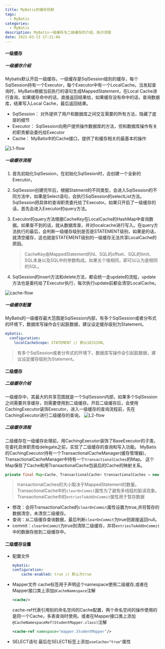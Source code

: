 ```yaml
---
title: MyBatis的缓存机制
tags:
  - MyBatis
categories:
  - MyBatis
description: MyBatis一级缓存与二级缓存的介绍，执行流程
date: 2021-03-13 17:21:04
---
```



#### 一级缓存

##### 一级缓存介绍
Mybatis默认开启一级缓存。一级缓存是SqlSession级别的缓存，每个SqlSession持有一个Executor，每个Executor中有一个LocalCache。当发起查询时，MyBatis根据当前执行的语句生成MappedStatement，在Local Cache进行查询，如果缓存命中的话，直接返回结果给，如果缓存没有命中的话，查询数据库，结果写入Local Cache，最后返回结果。
- SqlSession： 对外提供了用户和数据库之间交互需要的所有方法，隐藏了底层的细节
- Executor： SqlSession向用户提供操作数据库的方法，但和数据库操作有关的职责都会委托给Executor
- Cache： MyBatis中的Cache接口，提供了和缓存相关的最基本的操作
  
![L1-flow](L1-flow.png)

##### 一级缓存流程

1. 首先初始化SqlSession，在初始化SqlSesion时，会创建一个全新的Executor。
2. SqlSession创建完毕后，根据Statment的不同类型，会进入SqlSession的不同方法中，如果是Select语句，会执行SqlSession的selectList方法。SqlSession把具体的查询职责委托给了Executor。如果只开启了一级缓存的话，首先会进入Executor的query方法。
3. Executor的query方法根据CacheKey在LocalCache的HashMap中查询数据。如果查不到的话，就从数据库查，并对localcache进行写入。在query方法执行的最后，会判断一级缓存级别是否是STATEMENT级别，如果是的话，就清空缓存，这也就是STATEMENT级别的一级缓存无法共享LocalCache的原因。

    > CacheKey由MappedStatement的Id、SQL的offset、SQL的limit、SQL本身以及SQL中的参数构成。如果五个值相同，即可以认为是相同的SQL。

4. SqlSession的insert方法和delete方法，都会统一走update的流程，update方法也是委托给了Executor执行，每次执行update前都会清空LocalCache。

![cache-flow](cache-flow.png)

##### 一级缓存配置
MyBatis的一级缓存最大范围是SqlSession内部，有多个SqlSession或者分布式的环境下，数据库写操作会引起脏数据，建议设定缓存级别为Statement。
```yml
mybatis:
  configuration:
    localCacheScope: STATEMENT // 默认SESSION,
```
> 有多个SqlSession或者分布式的环境下，数据库写操作会引起脏数据，建议设定缓存级别为Statement。

#### 二级缓存

##### 二级缓存介绍
一级缓存中，其最大的共享范围就是一个SqlSession内部，如果多个SqlSession之间需要共享缓存，则需要使用到二级缓存。开启二级缓存后，会使用CachingExecutor装饰Executor，进入一级缓存的查询流程前，先在CachingExecutor进行二级缓存的查询。
![L2-flow](L2-flow.png)

##### 二级缓存流程

二级缓存在一级缓存处理前，用CachingExecutor装饰了BaseExecutor的子类，在委托具体职责给delegate之前，实现了二级缓存的查询和写入功能。
MyBatis的CachingExecutor持有一个TransactionalCacheManager(缓存管理器)，TransactionalCacheManager中持有一个`transactionalCaches`的Map。
这个Map保存了Cache和用TransactionalCache包装后的Cache的映射关系。

```java
private final Map<Cache, TransactionalCache> transactionalCaches = new HashMap();
```

> transactionalCaches的大小取决于MappedStatement的数量。
> TransactionalCache中的`clearOnCommit`属性为了避免多线程的脏读现象。
> TransactionalCache中的`entriesToAddOnCommit`属性用于暂存数据

- 修改：会将TransactionalCache的`clearOnCommit`属性设置为true,并将暂存的数据清空，未清空二级缓存。
- 查询：从二级缓存查询数据，最后判断`clearOnCommit`为true则直接返回null。
- commit：`clearOnCommit`为true则清除二级缓存，并将`entriesToAddOnCommit`中的数据存放到二级缓存中。


#### 二级缓存设置
- 配置文件
    ```yml
    mybatis:
    configuration:
        cache-enabled: true // 默认为true
    ```
- Mapper文件
    cache标签用于声明这个namespace使用二级缓存,或者在Mapper接口类上添加`@CacheNamespace`注解
    ```xml
    <cache/>
    ```
    cache-ref代表引用别的命名空间的Cache配置，两个命名空间的操作使用的是同一个Cache，多表查询时使用。或者在Mapper接口类上添加`@CacheNamespaceRef(StudentMapper.class)`注解
    ```xml
    <cache-ref namespace="mapper.StudentMapper"/>
    ```
- SELECT语句
  最后在SELECT标签上添加`useCache="true"`属性
